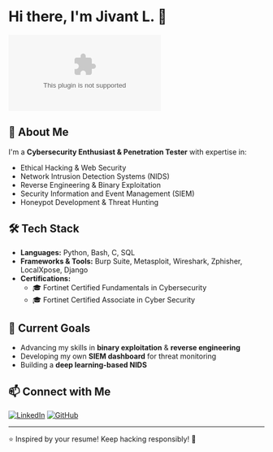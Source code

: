 # Hi there, I'm Jivant L. 👋

![GIF](your-gif-url.com)

## 🚀 About Me
I'm a **Cybersecurity Enthusiast & Penetration Tester** with expertise in:
- Ethical Hacking & Web Security
- Network Intrusion Detection Systems (NIDS)
- Reverse Engineering & Binary Exploitation
- Security Information and Event Management (SIEM)
- Honeypot Development & Threat Hunting

## 🛠 Tech Stack
- **Languages:** Python, Bash, C, SQL
- **Frameworks & Tools:** Burp Suite, Metasploit, Wireshark, Zphisher, LocalXpose, Django
- **Certifications:** 
  - 🎓 Fortinet Certified Fundamentals in Cybersecurity
  - 🎓 Fortinet Certified Associate in Cyber Security

## 🎯 Current Goals
- Advancing my skills in **binary exploitation** & **reverse engineering**
- Developing my own **SIEM dashboard** for threat monitoring
- Building a **deep learning-based NIDS**

## 📫 Connect with Me
[![LinkedIn](https://img.shields.io/badge/LinkedIn-Profile-blue?logo=linkedin)](your-linkedin-url)
[![GitHub](https://img.shields.io/badge/GitHub-Profile-black?logo=github)](https://github.com/yourgithubusername)

---
⭐️ Inspired by your resume! Keep hacking responsibly! 🚀

